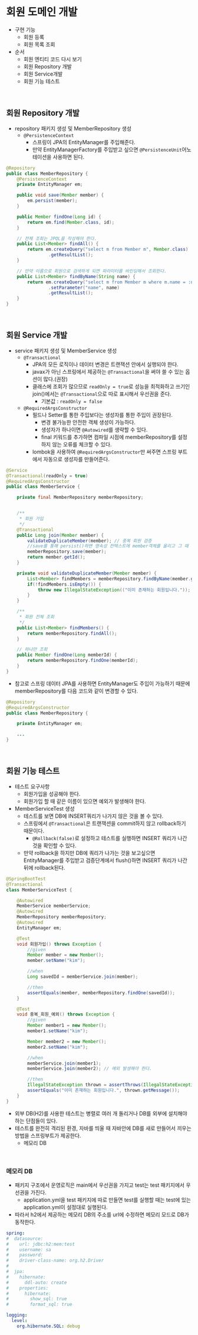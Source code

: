 # 회원 도메인 개발
- 구현 기능
    * 회원 등록
    * 회원 목록 조회
- 순서
    * 회원 엔티티 코드 다시 보기
    * 회원 Repository 개발
    * 회원 Service개발
    * 회원 기능 테스트
<br>

## 회원 Repository 개발
- repository 패키지 생성 및 MemberRepository 생성
    * `@PersistenceContext`
        * 스프링이 JPA의 EntityManager를 주입해준다.
        * 만약 EntityManagerFactory를 주입받고 싶으면 `@PersistenceUnit`어노테이션을 사용하면 된다.
```java
@Repository
public class MemberRepository {
    @PersistenceContext
    private EntityManager em;

    public void save(Member member) {
        em.persist(member);
    }

    public Member findOne(Long id) {
        return em.find(Member.class, id);
    }

    // 전체 조회는 JPQL을 작성해야 한다.
    public List<Member> findAll() {
        return em.createQuery("select m from Member m", Member.class)
                .getResultList();
    }

    // 만약 이름으로 회원으로 검색하게 되면 파라미터를 바인딩해서 조회한다.
    public List<Member> findByName(String name) {
        return em.createQuery("select m from Member m where m.name = :name", Member.class)
                .setParameter("name", name)
                .getResultList();
    }
}
```
<br>

## 회원 Service 개발
- service 패키지 생성 및 MemberService 생성
    * `@Transactional`
        - JPA의 모든 로직이나 데이터 변경은 트랜잭션 안에서 실행되야 한다.
        - javax가 아닌 스프링에서 제공하는 `@Transactional`을 써야 쓸 수 있는 옵션이 많다.(권장)
        - 클래스에 조회가 많으므로 `readOnly = true`로 성능을 최적화하고 쓰기인 join()에서는 `@Transactional`으로 따로 표시해서 우선권을 준다.
            * 기본값 : `readOnly = false`
    * `@RequiredArgsConstructor`
        - 필드나 Setter를 통한 주입보다는 생성자를 통한 주입이 권장된다.
            * 변경 불가능한 안전한 객체 생성이 가능하다.
            * 생성자가 하나이면 `@Autowired`를 생략할 수 있다.
            * final 키워드를 추가하면 컴파일 시점에 memberRepository를 설정하지 않는 오류를 체크할 수 있다.
        - lombok을 사용하여 `@RequiredArgsConstructor`만 써주면 스프링 부트에서 자동으로 생성자를 만들어준다. 
```java
@Service
@Transactional(readOnly = true)
@RequiredArgsConstructor
public class MemberService {

    private final MemberRepository memberRepository;


    /**
     * 회원 가입
     */
    @Transactional
    public Long join(Member member) {
        validateDuplicateMember(member); // 중복 회원 검증
        //save를 통해 persist()하면 영속성 컨텍스트에 member객체를 올리고 그 때 영속성 컨텍스트는 key인 id값은 항상 보장된다.
        memberRepository.save(member);
        return member.getId();
    }

    private void validateDuplicateMember(Member member) {
        List<Member> findMembers = memberRepository.findByName(member.getName());
        if(!findMembers.isEmpty()) {
            throw new IllegalStateException(("이미 존재하는 회원입니다."));
        }
    }

    /**
     * 회원 전체 조회
     */
    public List<Member> findMembers() {
        return memberRepository.findAll();
    }

    // 하나만 조회
    public Member findOne(Long memberId) {
        return memberRepository.findOne(memberId);
    }
}
```
- 참고로 스프링 데이터 JPA를 사용하면 EntityManager도 주입이 가능하기 때문에 memberRepository를 다음 코드와 같이 변경할 수 있다.
```java
@Repository
@RequiredArgsConstructor
public class MemberRepository {

    private EntityManager em;

    ...
}
```
<br>

## 회원 기능 테스트
- 테스트 요구사항
    * 회원가입을 성공해야 한다.
    * 회원가입 할 때 같은 이름이 있으면 예외가 발생해야 한다.
- MemberServiceTest 생성
    * 테스트를 보면 DB에 INSERT쿼리가 나가지 않은 것을 볼 수 있다.
    * 스프링에서 `@Transactional`은 트랜잭션을 commit하지 않고 rollback하기 때문이다.
        - `@Rollback(false)`로 설정하고 테스트를 실행하면 INSERT 쿼리가 나간 것을 확인할 수 있다.
    - 만약 rollback을 하지만 DB에 쿼리가 나가는 것을 보고싶으면 EntityManager를 주입받고 검증단계에서 flush()하면 INSERT 쿼리가 나간 뒤에 rollback된다.
```java
@SpringBootTest
@Transactional
class MemberServiceTest {

    @Autowired
    MemberService memberService;
    @Autowired
    MemberRepository memberRepository;
    @Autowired
    EntityManager em;

    @Test
    void 회원가입() throws Exception {
        //given
        Member member = new Member();
        member.setName("kim");

        //when
        Long savedId = memberService.join(member);

        //then
        assertEquals(member, memberRepository.findOne(savedId));
    }

    @Test
    void 중복_회원_예외() throws Exception {
        //given
        Member member1 = new Member();
        member1.setName("kim");

        Member member2 = new Member();
        member2.setName("kim");

        //when
        memberService.join(member1);
        memberService.join(member2); // 예외 발생해야 한다.

        //then
        IllegalStateException thrown = assertThrows(IllegalStateException.class, () -> memberService.join(member2));
        assertEquals("이미 존재하는 회원입니다.", thrown.getMessage());
    }
}
```
- 외부 DB(H2)를 사용한 테스트는 병렬로 여러 개 돌리거나 DB를 외부에 설치해야하는 단점들이 있다.
- 테스트를 완전히 격리된 환경, 자바를 띄울 때 자바안에 DB를 새로 만들어서 끼우는 방법을 스프링부트가 제공한다.
    * 메모리 DB
<br>

### 메모리 DB
- 패키지 구조에서 운영로직은 main에서 우선권을 가지고 test는 test 패키지에서 우선권을 가진다.
    * application.yml을 test 패키지에 따로 만들면 test를 실행할 때는 test에 있는 application.yml이 설정대로 실행된다.
- 따라서 h2에서 제공하는 메모리 DB의 주소를 url에 수정하면 메모리 모드로 DB가 동작한다.
```yml
spring:
#  datasource:
#    url: jdbc:h2:mem:test
#    username: sa
#    password:
#    driver-class-name: org.h2.Driver
#
#  jpa:
#    hibernate:
#      ddl-auto: create
#    properties:
#      hibernate:
#        show_sql: true
#        format_sql: true

logging:
  level:
    org.hibernate.SQL: debug
```